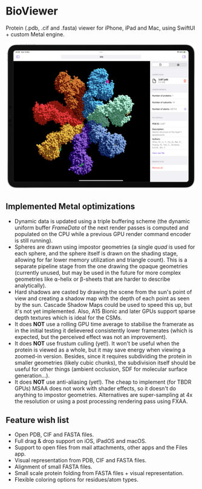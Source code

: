 # BioViewer
Protein (.pdb, .cif and .fasta) viewer for iPhone, iPad and Mac, using SwiftUI + custom Metal engine.

![Mockup](Mockup.png)

## Implemented Metal optimizations
- Dynamic data is updated using a triple buffering scheme (the dynamic uniform buffer *FrameData* of the next render passes is computed and populated on the CPU while a previous GPU render command encoder is still running).
- Spheres are drawn using impostor geometries (a single *quad* is used for each sphere, and the sphere itself is drawn on the shading stage, allowing for far lower memory utilization and triangle count). This is a separate pipeline stage from the one drawing the opaque geometries (currently unused, but may be used in the future for more complex geometries like ⍺-helix or β-sheets that are harder to describe analytically).
- Hard shadows are casted by drawing the scene from the sun's point of view and creating a shadow map with the depth of each point as seen by the sun. Cascade Shadow Maps could be used to speed this up, but it's not yet implemented. Also, A15 Bionic and later GPUs support sparse depth textures which is ideal for the CSMs.
- It does **NOT** use a rolling GPU time average to stabilise the framerate as in the initial testing it delievered consistently lower framerates (which is expected, but the perceived effect was not an improvement).
- It does **NOT** use frustum culling (yet!). It won't be useful when the protein is viewed as a whole, but it may save energy when viewing a zoomed-in version. Besides, since it requires subdividing the protein in smaller geometries (likely cubic chunks), the subdivision itself should be useful for other things (ambient occlusion, SDF for molecular surface generation...).
- It does **NOT** use anti-aliasing (yet!). The cheap to implement (for TBDR GPUs) MSAA does not work with shader effects, so it doesn't do anything to impostor geometries. Alternatives are super-sampling at 4x the resolution or using a post processing rendering pass using FXAA.

## Feature wish list
- Open PDB, CIF and FASTA files.
- Full drag & drop support on iOS, iPadOS and macOS.
- Support to open files from mail attachments, other apps and the Files app.
- Visual representation from PDB, CIF and FASTA files.
- Alignment of small FASTA files.
- Small scale protein folding from FASTA files + visual representation.
- Flexible coloring options for residues/atom types.
